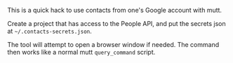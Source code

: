 This is a quick hack to use contacts from one's Google account with mutt.

Create a project that has access to the People API, and put the secrets json at
`~/.contacts-secrets.json`.

The tool will attempt to open a browser window if needed. The command then works
like a normal mutt `query_command` script.
